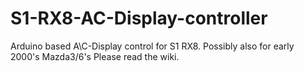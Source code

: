# S1-RX8-AC-Display-controller
Arduino based A\C-Display control for S1 RX8.
Possibly also for early 2000's Mazda3/6's
Please read the wiki.
